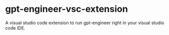 # gpt-engineer-vsc-extension
A visual studio code extension to run gpt-engineer right in your visual studio code IDE.
